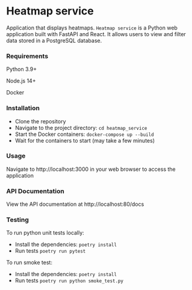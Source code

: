 # Heatmap service

Application that displays heatmaps. `Heatmap service` is a Python web application built with FastAPI and React. It allows users to view and filter data stored in a PostgreSQL database.

### Requirements

Python 3.9+

Node.js 14+

Docker

### Installation

- Clone the repository
- Navigate to the project directory: `cd heatmap_service`
- Start the Docker containers: `docker-compose up --build`
- Wait for the containers to start (may take a few minutes)

### Usage

Navigate to http://localhost:3000 in your web browser to access the application

### API Documentation

View the API documentation at http://localhost:80/docs

### Testing

To run python unit tests locally:
- Install the dependencies: `poetry install `
- Run tests `poetry run pytest`

To run smoke test:
- Install the dependencies: `poetry install `
- Run tests `poetry run python smoke_test.py`
